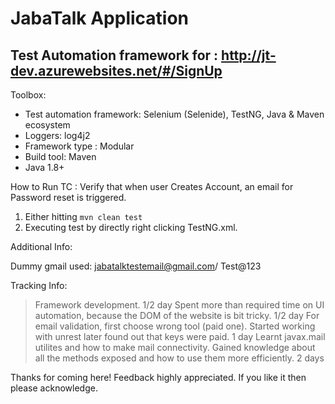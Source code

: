 # JabaTalk Application
## Test Automation framework for  : http://jt-dev.azurewebsites.net/#/SignUp

Toolbox:

- Test automation framework: Selenium (Selenide), TestNG, Java & Maven ecosystem
- Loggers: log4j2
- Framework type : Modular 
- Build tool: Maven
- Java 1.8+

How to Run TC : Verify that when user Creates Account, an email for Password reset is triggered.

1. Either hitting ```mvn clean test```
2. Executing test by directly right clicking TestNG.xml.

Additional Info:

Dummy gmail used: jabatalktestemail@gmail.com/ Test@123

Tracking Info:
> Framework development. 1/2 day
> Spent more than required time on UI automation, because the DOM of the website is bit tricky. 1/2 day
> For email validation, first choose wrong tool (paid one). Started working with unrest later found out that keys were paid. 1 day
> Learnt javax.mail utilites and how to make mail connectivity. Gained knowledge about all the methods exposed and how to use them more efficiently. 2 days



Thanks for coming here! Feedback highly appreciated.
 If you like it then please acknowledge.